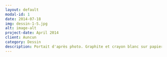 ```yaml
---
layout: default
modal-id: 1
date: 2014-07-18
img: dessin-1-S.jpg
alt: image-alt
project-date: April 2014
client: Auncun
category: Dessin
description: Portait d'après photo. Graphite et crayon blanc sur papier Kraft.
---
```

